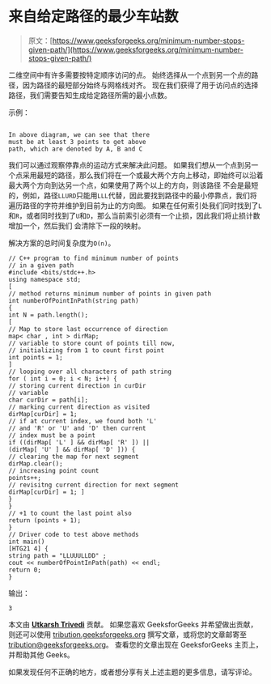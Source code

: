 # 来自给定路径的最少车站数

> 原文：[https://www.geeksforgeeks.org/minimum-number-stops-given-path/](https://www.geeksforgeeks.org/minimum-number-stops-given-path/)

二维空间中有许多需要按特定顺序访问的点。 始终选择从一个点到另一个点的路径，因为路径的最短部分始终与网格线对齐。 现在我们获得了用于访问点的选择路径，我们需要告知生成给定路径所需的最小点数。

示例：

```

In above diagram, we can see that there 
must be at least 3 points to get above 
path, which are denoted by A, B and C

```

我们可以通过观察停靠点的运动方式来解决此问题。 如果我们想从一个点到另一个点采用最短的路径，那么我们将在一个或最大两个方向上移动，即始终可以沿着最大两个方向到达另一个点，如果使用了两个以上的方向，则该路径 不会是最短的，例如，路径`LLURD`只能用`LLL`代替，因此要找到路径中的最小停靠点，我们将遍历路径的字符并维护到目前为止的方向图。 如果在任何索引处我们同时找到了`L`和`R`，或者同时找到了`U`和`D`，那么当前索引必须有一个止损，因此我们将止损计数增加一个，然后我们 会清除下一段的映射。

解决方案的总时间复杂度为`O(n)`。

```
// C++ program to find minimum number of points
// in a given path
#include <bits/stdc++.h>
using namespace std;
[
// method returns minimum number of points in given path
int numberOfPointInPath(string path)
{
int N = path.length();
[
// Map to store last occurrence of direction
map< char , int > dirMap;
// variable to store count of points till now,
// initializing from 1 to count first point
int points = 1;
]
// looping over all characters of path string
for ( int i = 0; i < N; i++) {
// storing current direction in curDir
// variable
char curDir = path[i];
// marking current direction as visited
dirMap[curDir] = 1;
// if at current index, we found both 'L'
// and 'R' or 'U' and 'D' then current
// index must be a point
if ((dirMap[ 'L' ] && dirMap[ 'R' ]) ||
(dirMap[ 'U' ] && dirMap[ 'D' ])) {
// clearing the map for next segment
dirMap.clear();
// increasing point count
points++;
// revisitng current direction for next segment
dirMap[curDir] = 1; ]
}
}
// +1 to count the last point also
return (points + 1);
}
// Driver code to test above methods
int main()
[HTG21 4] {
string path = "LLUUULLDD" ;
cout << numberOfPointInPath(path) << endl;
return 0;
}
```

输出：

```
3

```

本文由 [**Utkarsh Trivedi**](https://in.linkedin.com/in/utkarsh-trivedi-253069a7) 贡献。 如果您喜欢 GeeksforGeeks 并希望做出贡献，则还可以使用 [tribution.geeksforgeeks.org](http://www.contribute.geeksforgeeks.org) 撰写文章，或将您的文章邮寄至 tribution@geeksforgeeks.org。 查看您的文章出现在 GeeksforGeeks 主页上，并帮助其他 Geeks。

如果发现任何不正确的地方，或者想分享有关上述主题的更多信息，请写评论。

